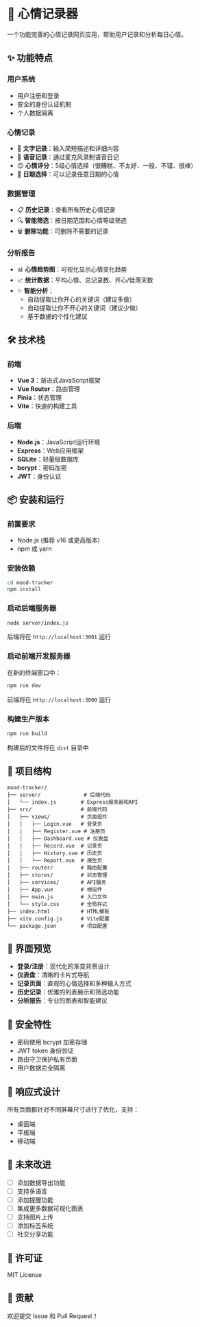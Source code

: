 # 🌈 心情记录器

一个功能完善的心情记录网页应用，帮助用户记录和分析每日心情。

## ✨ 功能特点

### 用户系统
- 用户注册和登录
- 安全的身份认证机制
- 个人数据隔离

### 心情记录
- 📝 **文字记录**：输入简短描述和详细内容
- 🎤 **语音记录**：通过麦克风录制语音日记
- 😊 **心情评分**：5级心情选择（很糟糕、不太好、一般、不错、很棒）
- 📅 **日期选择**：可以记录任意日期的心情

### 数据管理
- 📋 **历史记录**：查看所有历史心情记录
- 🔍 **智能筛选**：按日期范围和心情等级筛选
- 🗑️ **删除功能**：可删除不需要的记录

### 分析报告
- 📊 **心情趋势图**：可视化显示心情变化趋势
- 📈 **统计数据**：平均心情、总记录数、开心/低落天数
- ✨ **智能分析**：
  - 自动提取让你开心的关键词（建议多做）
  - 自动提取让你不开心的关键词（建议少做）
  - 基于数据的个性化建议

## 🛠️ 技术栈

### 前端
- **Vue 3**：渐进式JavaScript框架
- **Vue Router**：路由管理
- **Pinia**：状态管理
- **Vite**：快速的构建工具

### 后端
- **Node.js**：JavaScript运行环境
- **Express**：Web应用框架
- **SQLite**：轻量级数据库
- **bcrypt**：密码加密
- **JWT**：身份认证

## 📦 安装和运行

### 前置要求
- Node.js (推荐 v16 或更高版本)
- npm 或 yarn

### 安装依赖

```bash
cd mood-tracker
npm install
```

### 启动后端服务器

```bash
node server/index.js
```

后端将在 `http://localhost:3001` 运行

### 启动前端开发服务器

在新的终端窗口中：

```bash
npm run dev
```

前端将在 `http://localhost:3000` 运行

### 构建生产版本

```bash
npm run build
```

构建后的文件将在 `dist` 目录中

## 📁 项目结构

```
mood-tracker/
├── server/              # 后端代码
│   └── index.js        # Express服务器和API
├── src/                # 前端代码
│   ├── views/          # 页面组件
│   │   ├── Login.vue   # 登录页
│   │   ├── Register.vue # 注册页
│   │   ├── Dashboard.vue # 仪表盘
│   │   ├── Record.vue  # 记录页
│   │   ├── History.vue # 历史页
│   │   └── Report.vue  # 报告页
│   ├── router/         # 路由配置
│   ├── stores/         # 状态管理
│   ├── services/       # API服务
│   ├── App.vue         # 根组件
│   ├── main.js         # 入口文件
│   └── style.css       # 全局样式
├── index.html          # HTML模板
├── vite.config.js      # Vite配置
└── package.json        # 项目配置
```

## 🎨 界面预览

- **登录/注册**：现代化的渐变背景设计
- **仪表盘**：清晰的卡片式导航
- **记录页面**：直观的心情选择和多种输入方式
- **历史记录**：优雅的列表展示和筛选功能
- **分析报告**：专业的图表和智能建议

## 🔐 安全特性

- 密码使用 bcrypt 加密存储
- JWT token 身份验证
- 路由守卫保护私有页面
- 用户数据完全隔离

## 📱 响应式设计

所有页面都针对不同屏幕尺寸进行了优化，支持：
- 桌面端
- 平板端
- 移动端

## 🚀 未来改进

- [ ] 添加数据导出功能
- [ ] 支持多语言
- [ ] 添加提醒功能
- [ ] 集成更多数据可视化图表
- [ ] 支持图片上传
- [ ] 添加标签系统
- [ ] 社交分享功能

## 📄 许可证

MIT License

## 🤝 贡献

欢迎提交 Issue 和 Pull Request！
